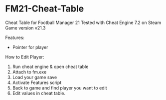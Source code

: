 # FM21-Cheat-Table
Cheat Table for Football Manager 21
Tested with Cheat Engine 7.2 on Steam Game version v21.3

Features:
- Pointer for player

How to Edit Player:
1. Run cheat engine & open cheat table
2. Attach to fm.exe
3. Load your game save
4. Activate Features script
5. Back to game and find player you want to edit
6. Edit values in cheat table.
